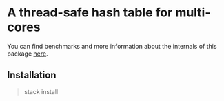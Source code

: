 # A thread-safe hash table for multi-cores

You can find benchmarks and more information about the internals of this package [here](https://lowerbound.io/blog/2019-10-24_concurrent_hash_table_performance.html).

## Installation

> stack install
